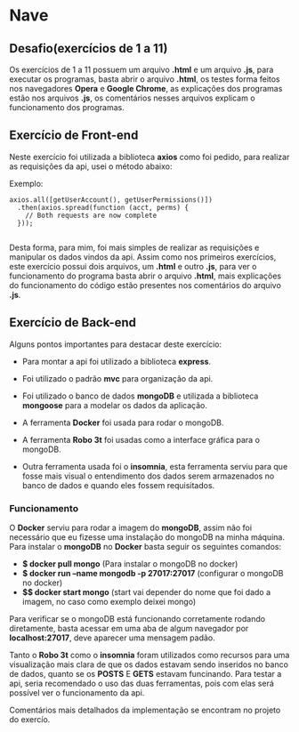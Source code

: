 # Nave

 ## Desafio(exercícios de 1 a 11)
 
 Os exercícios de 1 a 11 possuem um arquivo **.html** e um arquivo **.js**, para executar os programas, basta abrir o arquivo **.html**, os testes forma feitos nos navegadores **Opera** e **Google Chrome**, as explicações dos programas estão nos arquivos **.js**, os comentários nesses arquivos explicam o funcionamento dos programas. 
 

## Exercício de Front-end

Neste exercício foi utilizada a biblioteca **axios** como foi pedido, para realizar as requisições da api, usei o método abaixo:

Exemplo:
```
axios.all([getUserAccount(), getUserPermissions()])
  .then(axios.spread(function (acct, perms) {
    // Both requests are now complete
  }));
  
```

Desta forma, para mim, foi mais simples de realizar as requisições e manipular os dados vindos da api. Assim como nos primeiros exercícios, este exercício possui dois arquivos, um **.html** e outro **.js**, para ver o funcionamento do programa basta abrir o arquivo **.html**, mais explicações do funcionamento do código estão presentes nos comentários do arquivo **.js**.


## Exercício de Back-end

Alguns pontos importantes para destacar deste exercício:

 - 	Para montar a api foi utilizado a biblioteca **express**.

 - 	Foi utilizado o padrão **mvc** para organização da api.

 - 	Foi utilizado o banco de dados **mongoDB** e utilizada a biblioteca **mongoose** para a modelar os dados da aplicação.

 -	 A ferramenta **Docker** foi usada para rodar o mongoDB.

 - 	A ferramenta **Robo 3t** foi usadas como a interface gráfica para o mongoDB.

 - 	Outra ferramenta usada foi o **insomnia**, esta ferramenta serviu para que fosse mais visual o 	entendimento dos dados       serem armazenados no banco de dados e quando eles fossem 	requisitados.

### Funcionamento

O **Docker** serviu para rodar a imagem do **mongoDB**, assim não foi necessário que eu fizesse uma instalação do 	mongoDB na minha máquina. Para instalar o **mongoDB** no **Docker** basta seguir os seguintes comandos:

 -  **$ docker pull mongo** (Para instalar o mongoDB no docker)
 -  **$ docker run –name mongodb  -p 27017:27017** (configurar o mongoDB no docker)
 -  **$$ docker start mongo** (start vai depender do nome que foi dado a imagem, no caso como exemplo deixei mongo)

Para verificar se o mongoDB está funcionando corretamente rodando diretamente, basta acessar em uma aba de algum navegador por **localhost:27017**, deve aparecer uma mensagem padão.

Tanto o **Robo 3t** como o **insomnia** foram utilizados como recursos para uma visualização mais clara de que os dados estavam sendo inseridos no banco de dados, quanto se os **POSTS** E **GETS** estavam funcinando. Para testar a api, seria recomendado o uso das duas ferramentas, pois com elas será possível ver o funcionamento da api.

Comentários mais detalhados da implementação se encontram no projeto do exercío.
















